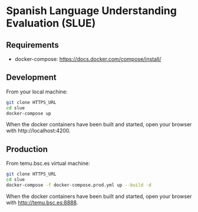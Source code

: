 # Spanish Language Understanding Evaluation (SLUE)

## Requirements

* docker-compose: https://docs.docker.com/compose/install/

## Development

From your local machine:

``` bash
git clone HTTPS_URL
cd slue
docker-compose up
```

When the docker containers have been built and started, open your browser with http://localhost:4200.

## Production

From temu.bsc.es virtual machine:

``` bash
git clone HTTPS_URL
cd slue
docker-compose -f docker-compose.prod.yml up --build -d
```

When the docker containers have been built and started, open your browser with http://temu.bsc.es:8888.
